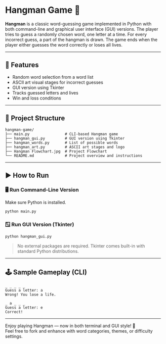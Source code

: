 # Hangman Game 🎯

**Hangman** is a classic word-guessing game implemented in Python with both command-line and graphical user interface (GUI) versions. The player tries to guess a randomly chosen word, one letter at a time. For every incorrect guess, a part of the hangman is drawn. The game ends when the player either guesses the word correctly or loses all lives.

---

## 🔧 Features
- Random word selection from a word list
- ASCII art visual stages for incorrect guesses
- GUI version using Tkinter
- Tracks guessed letters and lives
- Win and loss conditions

---

## 📁 Project Structure

```
hangman-game/
├── main.py                # CLI-based Hangman game
├── hangman_gui.py         # GUI version using Tkinter
├── hangman_words.py       # List of possible words
├── hangman_art.py         # ASCII art stages and logo
├── Hangman Flowchart.jpg  # Project Flowchart
└── README.md              # Project overview and instructions
```

---

## ▶️ How to Run

### 🖥️ Run Command-Line Version

Make sure Python is installed.

```bash
python main.py
```

### 🪟 Run GUI Version (Tkinter)

```bash
python hangman_gui.py
```

> No external packages are required. Tkinter comes built-in with standard Python distributions.

---

## 🕹️ Sample Gameplay (CLI)

```
_ _ _ _ _
Guess a letter: a
Wrong! You lose a life.

_ a _ _ _
Guess a letter: e
Correct!
```

---

Enjoy playing Hangman — now in both terminal and GUI style! 🎉  
Feel free to fork and enhance with word categories, themes, or difficulty settings.
